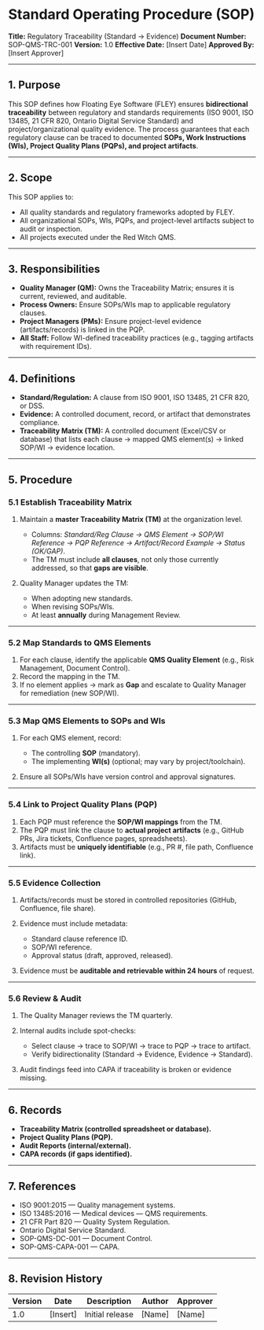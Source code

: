 # **Standard Operating Procedure (SOP)**

**Title:** Regulatory Traceability (Standard → Evidence)
**Document Number:** SOP-QMS-TRC-001
**Version:** 1.0
**Effective Date:** [Insert Date]
**Approved By:** [Insert Approver]

---

## **1. Purpose**

This SOP defines how Floating Eye Software (FLEY) ensures **bidirectional traceability** between regulatory and standards requirements (ISO 9001, ISO 13485, 21 CFR 820, Ontario Digital Service Standard) and project/organizational quality evidence. The process guarantees that each regulatory clause can be traced to documented **SOPs, Work Instructions (WIs), Project Quality Plans (PQPs), and project artifacts**.

<!--
Compliance
==========
Traceability SOP
ISO 9001 8.1, 8.5, 8.6, 7.5
Traceability Records, Device History Records, Work Instructions, Inspection & Release Records
==========

7 Support
7.5 Documented information
7.5.1 General
7.5.2 Creating and updating
7.5.3 Control of documented information

8 Operation
8.1 Operational planning and control
8.5 Production and service provision
8.5.1 Control of production and service provision
8.5.2 Identification and traceability
8.5.3 Property belonging to customers or external providers
8.5.4 Preservation
8.5.5 Post-delivery activities
8.5.6 Control of changes
8.6 Release of products and services

==========
-->
---

## **2. Scope**

This SOP applies to:

* All quality standards and regulatory frameworks adopted by FLEY.
* All organizational SOPs, WIs, PQPs, and project-level artifacts subject to audit or inspection.
* All projects executed under the Red Witch QMS.

---

## **3. Responsibilities**

* **Quality Manager (QM):** Owns the Traceability Matrix; ensures it is current, reviewed, and auditable.
* **Process Owners:** Ensure SOPs/WIs map to applicable regulatory clauses.
* **Project Managers (PMs):** Ensure project-level evidence (artifacts/records) is linked in the PQP.
* **All Staff:** Follow WI-defined traceability practices (e.g., tagging artifacts with requirement IDs).

---

## **4. Definitions**

* **Standard/Regulation:** A clause from ISO 9001, ISO 13485, 21 CFR 820, or DSS.
* **Evidence:** A controlled document, record, or artifact that demonstrates compliance.
* **Traceability Matrix (TM):** A controlled document (Excel/CSV or database) that lists each clause → mapped QMS element(s) → linked SOP/WI → evidence location.

---

## **5. Procedure**

### 5.1 Establish Traceability Matrix

1. Maintain a **master Traceability Matrix (TM)** at the organization level.

   * Columns: *Standard/Reg Clause → QMS Element → SOP/WI Reference → PQP Reference → Artifact/Record Example → Status (OK/GAP)*.
   * The TM must include **all clauses**, not only those currently addressed, so that **gaps are visible**.
2. Quality Manager updates the TM:

   * When adopting new standards.
   * When revising SOPs/WIs.
   * At least **annually** during Management Review.

---

### 5.2 Map Standards to QMS Elements

1. For each clause, identify the applicable **QMS Quality Element** (e.g., Risk Management, Document Control).
2. Record the mapping in the TM.
3. If no element applies → mark as **Gap** and escalate to Quality Manager for remediation (new SOP/WI).

---

### 5.3 Map QMS Elements to SOPs and WIs

1. For each QMS element, record:

   * The controlling **SOP** (mandatory).
   * The implementing **WI(s)** (optional; may vary by project/toolchain).
2. Ensure all SOPs/WIs have version control and approval signatures.

---

### 5.4 Link to Project Quality Plans (PQP)

1. Each PQP must reference the **SOP/WI mappings** from the TM.
2. The PQP must link the clause to **actual project artifacts** (e.g., GitHub PRs, Jira tickets, Confluence pages, spreadsheets).
3. Artifacts must be **uniquely identifiable** (e.g., PR #, file path, Confluence link).

---

### 5.5 Evidence Collection

1. Artifacts/records must be stored in controlled repositories (GitHub, Confluence, file share).
2. Evidence must include metadata:

   * Standard clause reference ID.
   * SOP/WI reference.
   * Approval status (draft, approved, released).
3. Evidence must be **auditable and retrievable within 24 hours** of request.

---

### 5.6 Review & Audit

1. The Quality Manager reviews the TM quarterly.
2. Internal audits include spot-checks:

   * Select clause → trace to SOP/WI → trace to PQP → trace to artifact.
   * Verify bidirectionality (Standard → Evidence, Evidence → Standard).
3. Audit findings feed into CAPA if traceability is broken or evidence missing.

---

## **6. Records**

* **Traceability Matrix (controlled spreadsheet or database).**
* **Project Quality Plans (PQP).**
* **Audit Reports (internal/external).**
* **CAPA records (if gaps identified).**

---

## **7. References**

* ISO 9001:2015 — Quality management systems.
* ISO 13485:2016 — Medical devices — QMS requirements.
* 21 CFR Part 820 — Quality System Regulation.
* Ontario Digital Service Standard.
* SOP-QMS-DC-001 — Document Control.
* SOP-QMS-CAPA-001 — CAPA.

---

## **8. Revision History**

| Version | Date     | Description     | Author | Approver |
| ------- | -------- | --------------- | ------ | -------- |
| 1.0     | [Insert] | Initial release | [Name] | [Name]   |

